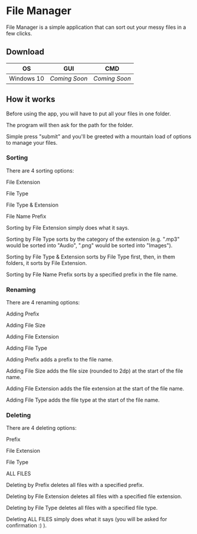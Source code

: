 # File Manager
File Manager is a simple application that can sort out your messy files in a few clicks.

## Download
OS | GUI | CMD
--- | --- | ---
Windows 10 | *Coming Soon* | *Coming Soon*

## How it works
Before using the app, you will have to put all your files in one folder.

The program will then ask for the path for the folder.

Simple press "submit" and you'll be greeted with a mountain load of options to manage your files.

### Sorting
There are 4 sorting options:

File Extension

File Type

File Type & Extension

File Name Prefix


Sorting by File Extension simply does what it says.

Sorting by File Type sorts by the category of the extension (e.g. ".mp3" would be sorted into "Audio", ".png" would be sorted into "Images").

Sorting by File Type & Extension sorts by File Type first, then, in them folders, it sorts by File Extension.

Sorting by File Name Prefix sorts by a specified prefix in the file name.

### Renaming
There are 4 renaming options:

Adding Prefix

Adding File Size

Adding File Extension

Adding File Type


Adding Prefix adds a prefix to the file name.

Adding File Size adds the file size (rounded to 2dp) at the start of the file name.

Adding File Extension adds the file extension at the start of the file name.

Adding File Type adds the file type at the start of the file name.

### Deleting
There are 4 deleting options:

Prefix

File Extension

File Type

ALL FILES


Deleting by Prefix deletes all files with a specified prefix.

Deleting by File Extension deletes all files with a specified file extension.

Deleting by File Type deletes all files with a specified file type.

Deleting ALL FILES simply does what it says (you will be asked for confirmation :) ).